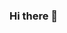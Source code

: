 ### Hi there 👋

<!--
**viniciusrodriguesdev/viniciusrodriguesdev** is a ✨ _special_ ✨ repository because its `README.md` (this file) appears on your GitHub profile.

Here are some ideas to get you started:

- Atualmente trabalho como Jovem Aprendiz
- Estou cursando 1º ano de Engenharia de Softwere
